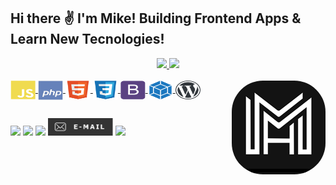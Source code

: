 ## Hi there ✌ I'm Mike! Building Frontend Apps & Learn New Tecnologies!
<div align="center">
  <a href="https://github.com/HelloHeitz">
  <img height="180em" src="https://github-readme-stats.vercel.app/api?username=helloheitz&show_icons=true&theme=dark&include_all_commits=true&count_private=true"/>
  <img height="180em" src="https://github-readme-stats.vercel.app/api/top-langs/?username=rafaballerini&layout=compact&langs_count=7&theme=dark"/>
</div>
<div style="display: inline_block"><br>

  <img align="center" alt="Heitz-Js" height="30" width="40" src="https://raw.githubusercontent.com/HelloHeitz/HelloHeitz/577eff1038652609bf8905705a6ff559908ddf80/devicons/javascript-plain.svg">
  <img align="center" alt="Heitz-PHP" height="31" width="40" src="https://raw.githubusercontent.com/HelloHeitz/HelloHeitz/c14c1c7b3db4432e8d911a9fc69b010a4ea08f15/devicons/php-plain.svg">
  <img align="center" alt="Heitz-HTML" height="30" width="40" src="https://raw.githubusercontent.com/HelloHeitz/HelloHeitz/577eff1038652609bf8905705a6ff559908ddf80/devicons/html5-original.svg">
  <img align="center" alt="Heitz-CSS" height="30" width="40" src="https://raw.githubusercontent.com/HelloHeitz/HelloHeitz/577eff1038652609bf8905705a6ff559908ddf80/devicons/css3-original.svg"> 
  <img align="center" alt="Heitz-Bootstrap" height="30" width="40" src="https://raw.githubusercontent.com/HelloHeitz/HelloHeitz/00d77784a82d9e24632a09803d5c08d32dc78502/devicons/bootstrap-plain.svg">
   <img align="center" alt="Heitz-Wepack" height="30" width="40" src="https://raw.githubusercontent.com/HelloHeitz/HelloHeitz/51c3c15ed49ea2ff826d34348997ad7aef4df9a7/devicons/webpack-plain.svg">
   <img align="center" alt="Heitz-Woprdpress" height="30" width="40" src="https://raw.githubusercontent.com/HelloHeitz/HelloHeitz/d3de20bdf1551458048fcde00caf6725a7b52e70/devicons/wordpress.svg">
  <img align="right" alt="Heitz-pic" height="150" style="border-radius:50px;" src="https://github.com/HelloHeitz/HelloHeitz/blob/master/devicons/logo-hz.png?raw=true">
</div>
  
  ##
 
<div> 
  <a href="https://www.instagram.com/dev.heitz/" target="_blank"><img src="https://img.shields.io/badge/-Instagram-%23E4405F?style=for-the-badge&logo=instagram&logoColor=white" target="_blank"></a> 
 <a href="https://t.me/heitz" target="_blank"><img src="https://img.shields.io/badge/Telegram-2CA5E0?style=for-the-badge&logo=telegram&logoColor=white" target="_blank"></a>
<a href="https://discord.gg/Y3MaDH8m" target="_blank"><img src="https://img.shields.io/badge/Discord-7289DA?style=for-the-badge&logo=discord&logoColor=white" target="_blank"></a> 
   <a href="mailto:hello@mheitz.ru" target="_blank"><img height="28px" src="https://raw.githubusercontent.com/HelloHeitz/HelloHeitz/fe1f86c37eadd4fac90e9e4aa72ea057eea737c1/devicons/button-mail.svg" target="_blank"></a>
  <a href="https://www.linkedin.com/in/michael-konin-502762226/" target="_blank"><img src="https://img.shields.io/badge/-LinkedIn-%230077B5?style=for-the-badge&logo=linkedin&logoColor=white" target="_blank"></a> 
  
</div>
